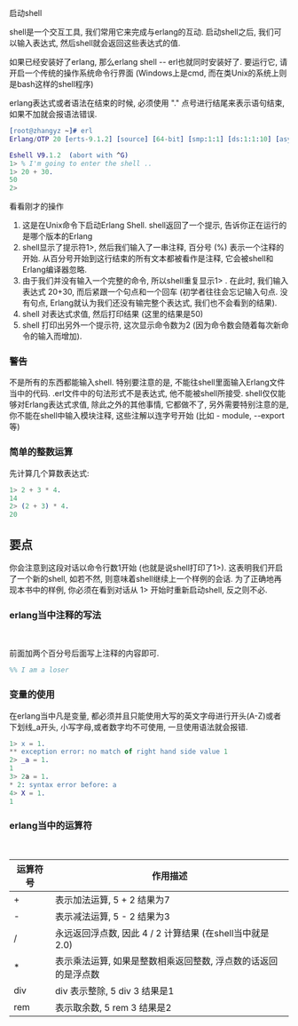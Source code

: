 
启动shell

shell是一个交互工具, 我们常用它来完成与erlang的互动. 启动shell之后, 我们可以输入表达式, 然后shell就会返回这些表达式的值.

如果已经安装好了erlang, 那么erlang shell -- erl也就同时安装好了. 要运行它, 请开启一个传统的操作系统命令行界面 (Windows上是cmd, 而在类Unix的系统上则是bash这样的shell程序)

erlang表达式或者语法在结束的时候, 必须使用 "." 点号进行结尾来表示语句结束, 如果不加就会报语法错误.

```erl
[root@zhangyz ~]# erl
Erlang/OTP 20 [erts-9.1.2] [source] [64-bit] [smp:1:1] [ds:1:1:10] [async-threads:10] [hipe] [kernel-poll:false]

Eshell V9.1.2  (abort with ^G)
1> % I'm going to enter the shell ..
1> 20 + 30.
50
2> 
```

看看刚才的操作
1) 这是在Unix命令下启动Erlang Shell. shell返回了一个提示, 告诉你正在运行的是哪个版本的Erlang
2) shell显示了提示符1>, 然后我们输入了一串注释, 百分号 (%) 表示一个注释的开始. 从百分号开始到这行结束的所有文本都被看作是注释, 它会被shell和Erlang编译器忽略.
3) 由于我们并没有输入一个完整的命令, 所以shell重复显示1> . 在此时, 我们输入表达式 20+30, 而后紧跟一个句点和一个回车 (初学者往往会忘记输入句点. 没有句点, Erlang就认为我们还没有输完整个表达式, 我们也不会看到的结果).
4) shell 对表达式求值, 然后打印结果 (这里的结果是50)
5) shell 打印出另外一个提示符, 这次显示命令数为2 (因为命令数会随着每次新命令的输入而增加).


### 警告

不是所有的东西都能输入shell. 特别要注意的是, 不能往shell里面输入Erlang文件当中的代码.  .erl文件中的句法形式不是表达式, 他不能被shell所接受. shell仅仅能够对Erlang表达式求值, 除此之外的其他事情, 它都做不了, 另外需要特别注意的是, 你不能在shell中输入模块注释, 这些注解以连字号开始 (比如 - module, --export 等)

### 简单的整数运算

先计算几个算数表达式:

```erl
1> 2 + 3 * 4.
14
2> (2 + 3) * 4.
20
```

## 要点

你会注意到这段对话以命令行数1开始 (也就是说shell打印了1>). 这表明我们开启了一个新的shell, 如若不然, 则意味着shell继续上一个样例的会话. 为了正确地再现本书中的样例, 你必须在看到对话从 1> 开始时重新启动shell, 反之则不必.

### erlang当中注释的写法

<br/>

前面加两个百分号后面写上注释的内容即可.

```erl
%% I am a loser
```

### 变量的使用

在erlang当中凡是变量, 都必须并且只能使用大写的英文字母进行开头(A-Z)或者下划线_a开头, 小写字母,或者数字均不可使用, 一旦使用语法就会报错.

```erl
1> x = 1.
** exception error: no match of right hand side value 1
2> _a = 1.
1  
3> 2a = 1.
* 2: syntax error before: a
4> X = 1.
1
```

### erlang当中的运算符

<br/>

| 运算符号 | 作用描述 |
|---------|----------|
| + | 表示加法运算, 5 + 2 结果为7 |
| - | 表示减法运算, 5 - 2 结果为3 |
| / | 永远返回浮点数, 因此 4 / 2 计算结果 (在shell当中就是2.0) |
| * | 表示乘法运算, 如果是整数相乘返回整数, 浮点数的话返回的是浮点数 |
| div | div 表示整除, 5 div 3 结果是1 |
| rem | 表示取余数, 5 rem 3 结果是2 |

